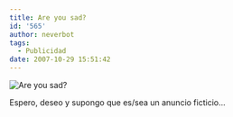 ```yaml
---
title: Are you sad?
id: '565'
author: neverbot
tags:
  - Publicidad
date: 2007-10-29 15:51:42
---
```


![Are you sad?](./supersign.gif "Are you sad?")

Espero, deseo y supongo que es/sea un anuncio ficticio...